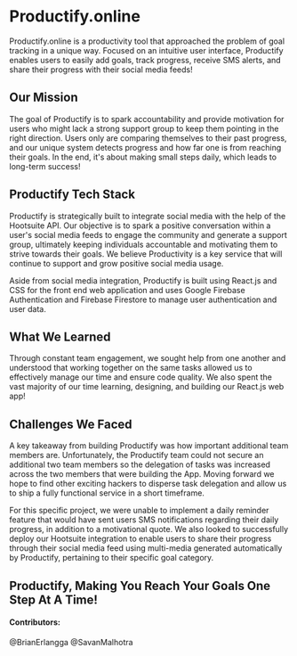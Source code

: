 # Productify.online

Productify.online is a productivity tool that approached the problem of goal tracking in a unique way. Focused on an intuitive user interface, Productify enables users to easily add goals, track progress, receive SMS alerts, and share their progress with their social media feeds! 

## Our Mission

The goal of Productify is to spark accountability and provide motivation for users who might lack a strong support group to keep them pointing in the right direction. Users only are comparing themselves to their past progress, and our unique system detects progress and how far one is from reaching their goals. In the end, it's about making small steps daily, which leads to long-term success!

## Productify Tech Stack

Productify is strategically built to integrate social media with the help of the Hootsuite API. Our objective is to spark a positive conversation within a user's social media feeds to engage the community and generate a support group, ultimately keeping individuals accountable and motivating them to strive towards their goals. We believe Productivity is a key service that will continue to support and grow positive social media usage.

Aside from social media integration, Productify is built using React.js and CSS for the front end web application and uses Google Firebase Authentication and Firebase Firestore to manage user authentication and user data. 

## What We Learned

Through constant team engagement, we sought help from one another and understood that working together on the same tasks allowed us to effectively manage our time and ensure code quality. We also spent the vast majority of our time learning, designing, and building our React.js web app!

## Challenges We Faced

A key takeaway from building Productify was how important additional team members are. Unfortunately, the Productify team could not secure an additional two team members so the delegation of tasks was increased across the two members that were building the App. Moving forward we hope to find other exciting hackers to disperse task delegation and allow us to ship a fully functional service in a short timeframe. 

For this specific project, we were unable to implement a daily reminder feature that would have sent users SMS notifications regarding their daily progress, in addition to a motivational quote. We also looked to successfully deploy our Hootsuite integration to enable users to share their progress through their social media feed using multi-media generated automatically by Productify, pertaining to their specific goal category. 

## Productify, Making You Reach Your Goals One Step At A Time!

#### Contributors:
@BrianErlangga
@SavanMalhotra

